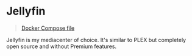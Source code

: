 # Jellyfin

> [Docker Compose file](../stacks/jellyfin.yaml)

Jellyfin is my mediacenter of choice. It's similar to PLEX but completely open source and without Premium features.
